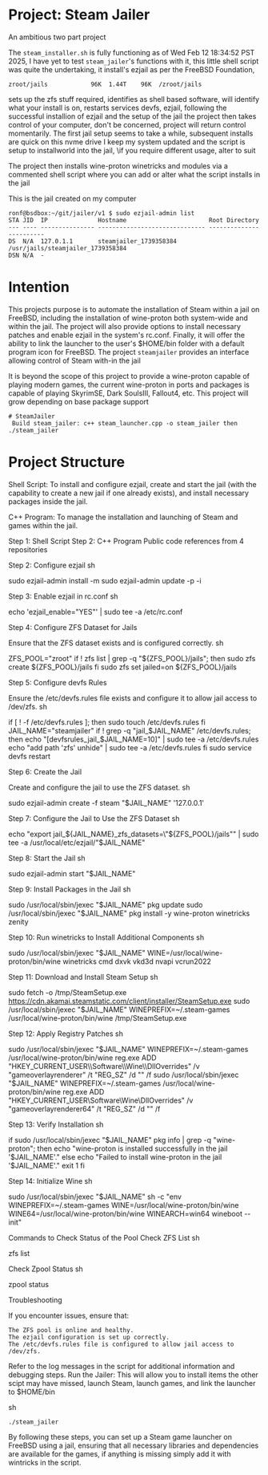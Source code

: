 # Project: Steam Jailer

An ambitious two part project

The `steam_installer.sh` is fully functioning as of Wed Feb 12 18:34:52 PST 2025, I have yet to test `steam_jailer`'s functions with it, this little shell script was quite the undertaking, it install's ezjail as per the FreeBSD Foundation,

    zroot/jails            96K  1.44T    96K  /zroot/jails
    
sets up the zfs stuff required, identifies as shell based software, will identify what your install is on, restarts services devfs, ezjail, following the successful installion of ezjail and the setup of the jail the project then takes control of your computer, don't be concerned, project will return control momentarily. The first jail setup seems to take a while, subsequent installs are quick on this nvme drive I keep my system updated and the script is setup to installworld into the jail, 
\if you require different usage, alter to suit 

The project then installs wine-proton winetricks and modules via a commented shell script where you can add or alter what the script installs in the jail

This is the jail created on my computer

    ronf@bsdbox:~/git/jailer/v1 $ sudo ezjail-admin list
    STA JID  IP              Hostname                       Root Directory
    --- ---- --------------- ------------------------------ ------------------------
    DS  N/A  127.0.1.1       steamjailer_1739358384         /usr/jails/steamjailer_1739358384
    DSN N/A  -                                              

# Intention
This projects purpose is to automate the installation of Steam within a jail on FreeBSD, including the installation of wine-proton both system-wide and within the jail. The project will also provide options to install necessary patches and enable ezjail in the system's rc.conf. Finally, it will offer the ability to link the launcher to the user's $HOME/bin folder with a default program icon for FreeBSD. The project `steamjailer` provides an interface allowing control of Steam with-in the jail

It is beyond the scope of this project to provide a wine-proton capable of playing modern games, the current wine-proton in ports and packages is capable of playing SkyrimSE, Dark SoulsIII, Fallout4, etc. This project will grow depending on base package support

    # SteamJailer
     Build steam_jailer: c++ steam_launcher.cpp -o steam_jailer then ./steam_jailer
    

# Project Structure

Shell Script: To install and configure ezjail, create and start the jail (with the capability to create a new jail if one already exists), and install necessary packages inside the jail. 

C++ Program: To manage the installation and launching of Steam and games within the jail.

Step 1: Shell Script
Step 2: C++ Program
Public code references from 4 repositories

Step 2: Configure ezjail
sh

sudo ezjail-admin install -m
sudo ezjail-admin update -p -i

Step 3: Enable ezjail in rc.conf
sh

echo 'ezjail_enable="YES"' | sudo tee -a /etc/rc.conf

Step 4: Configure ZFS Dataset for Jails

Ensure that the ZFS dataset exists and is configured correctly.
sh

ZFS_POOL="zroot"
if ! zfs list | grep -q "${ZFS_POOL}/jails"; then
    sudo zfs create ${ZFS_POOL}/jails
fi
sudo zfs set jailed=on ${ZFS_POOL}/jails

Step 5: Configure devfs Rules

Ensure the /etc/devfs.rules file exists and configure it to allow jail access to /dev/zfs.
sh

if [ ! -f /etc/devfs.rules ]; then
    sudo touch /etc/devfs.rules
fi
JAIL_NAME="steamjailer"
if ! grep -q "jail_$JAIL_NAME" /etc/devfs.rules; then
    echo "[devfsrules_jail_$JAIL_NAME=10]" | sudo tee -a /etc/devfs.rules
    echo "add path 'zfs' unhide" | sudo tee -a /etc/devfs.rules
fi
sudo service devfs restart

Step 6: Create the Jail

Create and configure the jail to use the ZFS dataset.
sh

sudo ezjail-admin create -f steam "$JAIL_NAME" '127.0.0.1'

Step 7: Configure the Jail to Use the ZFS Dataset
sh

echo "export jail_${JAIL_NAME}_zfs_datasets=\"${ZFS_POOL}/jails\"" | sudo tee -a /usr/local/etc/ezjail/"$JAIL_NAME"

Step 8: Start the Jail
sh

sudo ezjail-admin start "$JAIL_NAME"

Step 9: Install Packages in the Jail
sh

sudo /usr/local/sbin/jexec "$JAIL_NAME" pkg update
sudo /usr/local/sbin/jexec "$JAIL_NAME" pkg install -y wine-proton winetricks zenity

Step 10: Run winetricks to Install Additional Components
sh

sudo /usr/local/sbin/jexec "$JAIL_NAME" WINE=/usr/local/wine-proton/bin/wine winetricks cmd dxvk vkd3d nvapi vcrun2022

Step 11: Download and Install Steam Setup
sh

sudo fetch -o /tmp/SteamSetup.exe https://cdn.akamai.steamstatic.com/client/installer/SteamSetup.exe
sudo /usr/local/sbin/jexec "$JAIL_NAME" WINEPREFIX=~/.steam-games /usr/local/wine-proton/bin/wine /tmp/SteamSetup.exe

Step 12: Apply Registry Patches
sh

sudo /usr/local/sbin/jexec "$JAIL_NAME" WINEPREFIX=~/.steam-games /usr/local/wine-proton/bin/wine reg.exe ADD "HKEY_CURRENT_USER\\Software\\Wine\\DllOverrides" /v "gameoverlayrenderer" /t "REG_SZ" /d "" /f
sudo /usr/local/sbin/jexec "$JAIL_NAME" WINEPREFIX=~/.steam-games /usr/local/wine-proton/bin/wine reg.exe ADD "HKEY_CURRENT_USER\\Software\\Wine\\DllOverrides" /v "gameoverlayrenderer64" /t "REG_SZ" /d "" /f

Step 13: Verify Installation
sh

if sudo /usr/local/sbin/jexec "$JAIL_NAME" pkg info | grep -q "wine-proton"; then
    echo "wine-proton is installed successfully in the jail '$JAIL_NAME'."
else
    echo "Failed to install wine-proton in the jail '$JAIL_NAME'."
    exit 1
fi

Step 14: Initialize Wine
sh

sudo /usr/local/sbin/jexec "$JAIL_NAME" sh -c "env WINEPREFIX=~/.steam-games WINE=/usr/local/wine-proton/bin/wine WINE64=/usr/local/wine-proton/bin/wine WINEARCH=win64 wineboot --init"

Commands to Check Status of the Pool
Check ZFS List
sh

zfs list

Check Zpool Status
sh

zpool status

Troubleshooting

If you encounter issues, ensure that:

    The ZFS pool is online and healthy.
    The ezjail configuration is set up correctly.
    The /etc/devfs.rules file is configured to allow jail access to /dev/zfs.

Refer to the log messages in the script for additional information and debugging steps.
Run the Jailer: This will allow you to install items the other scipt may have missed, launch Steam, launch games, and link the launcher to $HOME/bin

sh

    ./steam_jailer

By following these steps, you can set up a Steam game launcher on FreeBSD using a jail, ensuring that all necessary libraries and dependencies are available for the games, if anything is missing simply add it with wintricks in the script.

